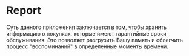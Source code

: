 # Report
Суть данного приложения заключается в том, чтобы хранить информацию о покупках, которые имеют гарантийные сроки обслуживания.
Это позволяет разгрузить Вашу память и облегчить процесс "воспоминаний" в определенные моменты времени.
